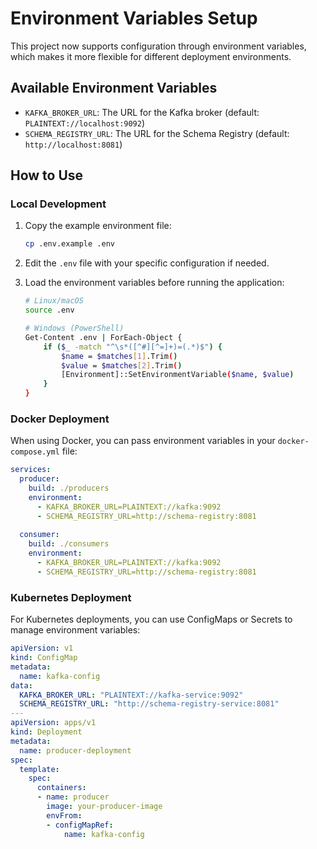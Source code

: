 # Environment Variables Setup

This project now supports configuration through environment variables, which makes it more flexible for different deployment environments.

## Available Environment Variables

- `KAFKA_BROKER_URL`: The URL for the Kafka broker (default: `PLAINTEXT://localhost:9092`)
- `SCHEMA_REGISTRY_URL`: The URL for the Schema Registry (default: `http://localhost:8081`)

## How to Use

### Local Development

1. Copy the example environment file:
   ```bash
   cp .env.example .env
   ```

2. Edit the `.env` file with your specific configuration if needed.

3. Load the environment variables before running the application:
   ```bash
   # Linux/macOS
   source .env
   
   # Windows (PowerShell)
   Get-Content .env | ForEach-Object {
       if ($_ -match "^\s*([^#][^=]+)=(.*)$") {
           $name = $matches[1].Trim()
           $value = $matches[2].Trim()
           [Environment]::SetEnvironmentVariable($name, $value)
       }
   }
   ```

### Docker Deployment

When using Docker, you can pass environment variables in your `docker-compose.yml` file:

```yaml
services:
  producer:
    build: ./producers
    environment:
      - KAFKA_BROKER_URL=PLAINTEXT://kafka:9092
      - SCHEMA_REGISTRY_URL=http://schema-registry:8081
  
  consumer:
    build: ./consumers
    environment:
      - KAFKA_BROKER_URL=PLAINTEXT://kafka:9092
      - SCHEMA_REGISTRY_URL=http://schema-registry:8081
```

### Kubernetes Deployment

For Kubernetes deployments, you can use ConfigMaps or Secrets to manage environment variables:

```yaml
apiVersion: v1
kind: ConfigMap
metadata:
  name: kafka-config
data:
  KAFKA_BROKER_URL: "PLAINTEXT://kafka-service:9092"
  SCHEMA_REGISTRY_URL: "http://schema-registry-service:8081"
---
apiVersion: apps/v1
kind: Deployment
metadata:
  name: producer-deployment
spec:
  template:
    spec:
      containers:
      - name: producer
        image: your-producer-image
        envFrom:
        - configMapRef:
            name: kafka-config
```
